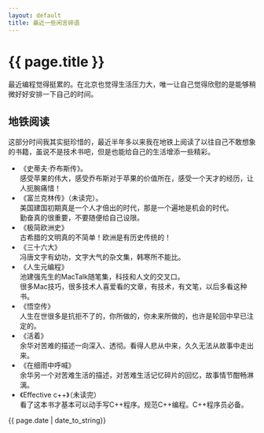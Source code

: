 ```yaml
---
layout: default
title: 最近一些闲言碎语
---
```

{{ page.title }}
=====================

  最近编程觉得挺累的。在北京也觉得生活压力大，唯一让自己觉得欣慰的是能够稍微好好安排一下自己的时间。

地铁阅读
-------------------------------------------------------
这部分时间我其实挺珍惜的，最近半年多以来我在地铁上阅读了以往自己不敢想象的书籍，虽说不是技术书吧，但是也能给自己的生活增添一些精彩。
  
- 《史蒂夫·乔布斯传》。  
感受苹果的伟大，感受乔布斯对于苹果的价值所在，感受一个天才的经历，让人扼腕痛惜！  
- 《富兰克林传》（未读完）。  
美国建国初期真是一个人才倍出的时代，那是一个遍地是机会的时代。  
勤奋真的很重要，不要随便给自己设限。  
- 《极简欧洲史》  
古希腊的文明真的不简单！欧洲是有历史传统的！  
- 《三十六大》  
冯唐文字有幼功，文字大气的杂文集，韩寒所不能比。  
- 《人生元编程》  
池建强先生的MacTalk随笔集，科技和人文的交叉口。  
很多Mac技巧，很多技术人喜爱看的文章，有技术，有文笔，以后多看这种书。  
- 《悟空传》  
人生在世很多是抗拒不了的，你所做的，你未来所做的，也许是轮回中早已注定的。  
- 《活着》  
余华对苦难的描述一向深入、透彻。看得人悲从中来，久久无法从故事中走出来。  
- 《在细雨中呼喊》  
余华另一个对苦难生活的描述，对苦难生活记忆碎片的回忆，故事情节酣畅淋漓。   
- 《Effective c++》（未读完）  
看了这本书才基本可以动手写C++程序。规范C++编程。C++程序员必备。  


  

{{ page.date | date_to_string}}

